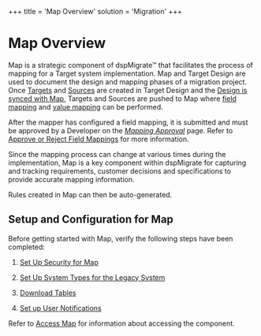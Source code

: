 +++
title = 'Map Overview'
solution = 'Migration'
+++

# Map Overview

Map is a strategic component of dspMigrate™ that facilitates the process
of mapping for a Target system implementation. Map and Target Design are
used to document the design and mapping phases of a migration project.
Once [Targets](../../Design/Use_Cases/Add_a_Target_in_Target_Design.htm)
and [Sources](../../Design/Use_Cases/Assign_a_Source_to_a_Target.htm)
are created in Target Design and the [Design is synced with
Map](../../Design/Use_Cases/Sync_Map_and_Target_Design_TD.htm), Targets
and Sources are pushed to Map where [field
mapping](Perform_Field_Mapping.htm) and [value
mapping](Perform_Value_Mapping_Overview.htm) can be performed.

After the mapper has configured a field mapping, it is submitted and
must be approved by a Developer on the
<span style="font-style: italic;">[Mapping
Approval](../Page_Desc/Mapping_Approval_H.htm)</span> page. Refer to
[Approve or Reject Field Mappings](Approve_or_Reject_Mappings.htm) for
more information.

Since the mapping process can change at various times during the
implementation, Map is a key component within dspMigrate for capturing
and tracking requirements, customer decisions and specifications to
provide accurate mapping information.

Rules created in Map can then be auto-generated.

## Setup and Configuration for Map

Before getting started with Map, verify the following steps have been
completed:

1.  [Set Up Security for
    Map](../../dspMigrate/Set_Up_Security_for_dspMigrate.htm)

2.  [Set Up System Types for the Legacy
    System](Set_up_a_System_Type_for_the_Legacy_System.htm)

3.  [Download Tables](Download_Tables_Map.htm)

4.  [Set up User Notifications](../Config/Setup_User_Notifications.htm)

Refer to [Access Map](../Config/Access_Map.htm) for information about
accessing the component.

